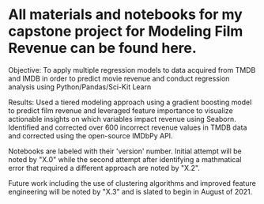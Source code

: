 # All materials and notebooks for my capstone project for Modeling Film Revenue can be found here. 

Objective: To apply multiple regression models to data acquired from TMDB and IMDB in order to predict movie revenue and conduct regression analysis using Python/Pandas/Sci-Kit Learn

Results: Used a tiered modeling approach using a gradient boosting model to predict film revenue and leveraged feature importance to visualize actionable insights on which variables impact revenue using Seaborn.  Identified and corrected over 600 incorrect revenue values in TMDB  data and corrected using the open-source IMDbPy API.

Notebooks are labeled with their 'version' number.  Initial attempt will be noted by "X.0" while the second attempt after identifying a mathmatical error that required a different approach are noted by "X.2".  

Future work including the use of clustering algorithms and improved feature engineering will be noted by "X.3" and is slated to begin in August of 2021.
